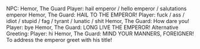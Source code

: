 NPC: Hemor, The Guard
Player: hail emperor / hello emperor / salutations emperor
Hemor, The Guard: HAIL TO THE EMPEROR!
Player: fuck / ass / idiot / stupid / fag / tyrant / lunatic / shit
Hemor, The Guard: How dare you!
Player: bye
Hemor, The Guard: LONG LIVE THE EMPEROR!
Alternative Greeting:
Player: hi
Hemor, The Guard: MIND YOUR MANNERS, FOREIGNER! To address the emperor greet with his title!